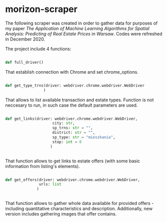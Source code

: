 # morizon-scraper

The following scraper was created in order to gather data for purposes of my paper _The Application of Machine Learning Algorithms for Spatial Analysis: Predicting of Real Estate Prices in Warsaw_. Codes were refreshed in December 2020.

The project include 4 functions:

```python 

def full_driver()

```

That establish connection with Chrome and set chrome_options.

```python 

def get_type_trns(driver: webdriver.chrome.webdriver.WebDriver
                 )

```

That allows to list available transaction and estate types. Function is not neccesary to run, in such case the default parameters are used.

```python

def get_links(driver: webdriver.chrome.webdriver.WebDriver,
                     city: str, 
                     sp_trns: str = "",
                     district: str = "", 
                     sp_type: str = "mieszkania", 
                     stop: int = 0
                    )
                    
```

That function allows to get links to estate offers (with some basic information from listing's elements).

```python

def get_offers(driver: webdriver.chrome.webdriver.WebDriver,
               urls: list
              )
              
```

That function allows to gather whole data available for provided offers - including quantitative characteristics and description. Additionally, new version includes gathering images that offer contains.

